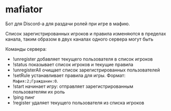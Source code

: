 # mafiator

Бот для Discord-а для раздачи ролей при игре в мафию.

Список зарегистрированных игроков и правила изменяются в пределах канала, таким образом в двух каналах одного сервера могут быть 

Команды сервера:
* !unregister добавляет текущего пользователя в список игроков
* !status показывает список игроков и текущие правила
* !unregisterAll очищает список зарегистрированных пользователей
* !setRule устанавливает правила для игры. Формат: `Мафия:2;Гражданин:0`.
* !start начинает игру: отправляет зарегистрированным пользователям их роль
* !ping пинг
* !register удаляет текущего пользователя из списка игроков
